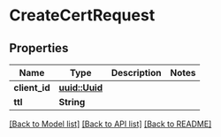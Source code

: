 # CreateCertRequest

## Properties

Name | Type | Description | Notes
------------ | ------------- | ------------- | -------------
**client_id** | [**uuid::Uuid**](uuid::Uuid.md) |  | 
**ttl** | **String** |  | 

[[Back to Model list]](../README.md#documentation-for-models) [[Back to API list]](../README.md#documentation-for-api-endpoints) [[Back to README]](../README.md)


